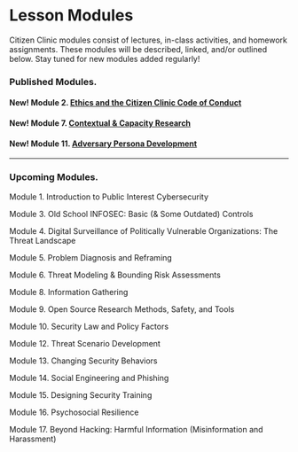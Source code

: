 # Lesson Modules

Citizen Clinic modules consist of lectures, in-class activities, and homework assignments. These modules will be described, linked, and/or outlined below. Stay tuned for new modules added regularly! 

### Published Modules. 

#### **New!** Module 2. [Ethics and the Citizen Clinic Code of Conduct](../Modules/Ethics/Ethics/) 

#### **New!** Module 7. [Contextual & Capacity Research](../Modules/Contextual_Research/Contextual_Research/)

#### **New!** Module 11. [Adversary Persona Development](../Modules/Adversary_Personas/Adversary_Personas/)


____



### Upcoming Modules.


Module 1. Introduction to Public Interest Cybersecurity

Module 3. Old School INFOSEC: Basic (& Some Outdated) Controls

Module 4. Digital Surveillance of Politically Vulnerable Organizations: The Threat Landscape

Module 5. Problem Diagnosis and Reframing

Module 6. Threat Modeling & Bounding Risk Assessments 

Module 8. Information Gathering

Module 9. Open Source Research Methods, Safety, and Tools

Module 10. Security Law and Policy Factors

Module 12. Threat Scenario Development

Module 13. Changing Security Behaviors

Module 14. Social Engineering and Phishing

Module 15. Designing Security Training

Module 16. Psychosocial Resilience

Module 17. Beyond Hacking: Harmful Information (Misinformation and Harassment)
